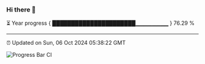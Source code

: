 ### Hi there 👋

⏳ Year progress { ██████████████████████▁▁▁▁▁▁▁▁ } 76.29 %

---

⏰ Updated on Sun, 06 Oct 2024 05:38:22 GMT

![Progress Bar CI](https://github.com/IshwaranRudhara/GIT-ACTION/workflows/Progress%20Bar%20CI/badge.svg)
